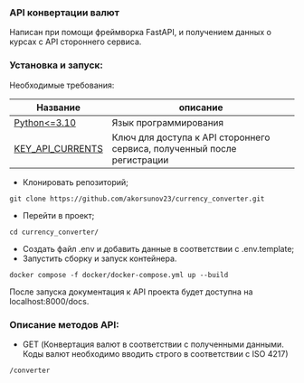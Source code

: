 ### API конвертации валют

Написан при помощи фреймворка FastAPI, и получением данных о курсах с API стороннего сервиса.


### Установка и запуск:

Необходимые требования:

| Название                                          | описание                                                                |
|---------------------------------------------------|-------------------------------------------------------------------------|
| [Python<=3.10](https://www.python.org/downloads/) | Язык программирования                                                   |
| [KEY_API_CURRENTS](https://app.currencyapi.com/)  | Ключ для доступа к API стороннего сервиса, полученный после регистрации |


* Клонировать репозиторий;
```angular2html
git clone https://github.com/akorsunov23/currency_converter.git
```
* Перейти в проект;
```angular2html
cd currency_converter/
```
* Создать файл .env и добавить данные в соответствии с .env.template;
* Запустить сборку и запуск контейнера.
```angular2html
docker compose -f docker/docker-compose.yml up --build
```

После запуска документация к API проекта будет доступна на localhost:8000/docs.  

### Описание методов API:

- GET (Конвертация валют в соответствии с полученными данными. Коды валют необходимо вводить строго в соответствии с ISO 4217)
```angular2html
/converter
```
